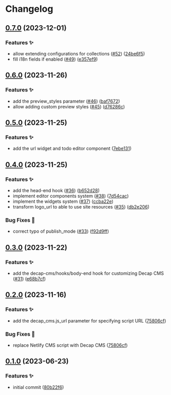 # Changelog

## [0.7.0](https://github.com/hugomods/decap-cms/compare/v0.6.0...v0.7.0) (2023-12-01)


### Features ✨

* allow extending configurations for collections ([#52](https://github.com/hugomods/decap-cms/issues/52)) ([24be6f5](https://github.com/hugomods/decap-cms/commit/24be6f56c40faa14ec7df4e17e8f4fadb6818fd5))
* fill i18n fields if enabled ([#49](https://github.com/hugomods/decap-cms/issues/49)) ([e357ef9](https://github.com/hugomods/decap-cms/commit/e357ef90704e58c61f2f6881d600773b59d7f9f4))

## [0.6.0](https://github.com/hugomods/decap-cms/compare/v0.5.0...v0.6.0) (2023-11-26)


### Features ✨

* add the preview_styles parameter ([#46](https://github.com/hugomods/decap-cms/issues/46)) ([baf7672](https://github.com/hugomods/decap-cms/commit/baf76725378f54efe86fe0c163b7ecc779bc67eb))
* allow adding custom preview styles ([#45](https://github.com/hugomods/decap-cms/issues/45)) ([d76286c](https://github.com/hugomods/decap-cms/commit/d76286c5537b907f80d4cbcdce50b15254b44326))

## [0.5.0](https://github.com/hugomods/decap-cms/compare/v0.4.0...v0.5.0) (2023-11-25)


### Features ✨

* add the url widget and todo editor component ([7ebe131](https://github.com/hugomods/decap-cms/commit/7ebe13178bab9e6af072c7f0040018e3e5a5f79f))

## [0.4.0](https://github.com/hugomods/decap-cms/compare/v0.3.0...v0.4.0) (2023-11-25)


### Features ✨

* add the head-end hook ([#36](https://github.com/hugomods/decap-cms/issues/36)) ([b652d28](https://github.com/hugomods/decap-cms/commit/b652d28db905b424be8584329a68058bb4ea35b8))
* implement editor components system ([#38](https://github.com/hugomods/decap-cms/issues/38)) ([7d54cac](https://github.com/hugomods/decap-cms/commit/7d54cacdc7719b0c1c1ed6a76f72377c0ab2723d))
* implement the widgets system ([#37](https://github.com/hugomods/decap-cms/issues/37)) ([ccba22e](https://github.com/hugomods/decap-cms/commit/ccba22ea6d4139d32cfc89c6464f65be72d2c5af))
* transform logo_url to able to use site resources ([#35](https://github.com/hugomods/decap-cms/issues/35)) ([db2e206](https://github.com/hugomods/decap-cms/commit/db2e206abb29e10a90b4954f015cc37421e4df76))


### Bug Fixes 🐞

* correct typo of publish_mode ([#33](https://github.com/hugomods/decap-cms/issues/33)) ([f92d9ff](https://github.com/hugomods/decap-cms/commit/f92d9ff34f431bdfda9f10284db6af29ee955728))

## [0.3.0](https://github.com/hugomods/decap-cms/compare/v0.2.0...v0.3.0) (2023-11-22)


### Features ✨

* add the decap-cms/hooks/body-end hook for customizing Decap CMS ([#31](https://github.com/hugomods/decap-cms/issues/31)) ([e68b7cf](https://github.com/hugomods/decap-cms/commit/e68b7cf6914eaf55b7887613262cd26f467e8ab1))

## [0.2.0](https://github.com/hugomods/decap-cms/compare/v0.1.0...v0.2.0) (2023-11-16)


### Features ✨

* add the decap_cms.js_url parameter for specifying script URL ([75806cf](https://github.com/hugomods/decap-cms/commit/75806cf0339463edead5638bbeba2f69273afaca))


### Bug Fixes 🐞

* replace Netlify CMS script with Decap CMS ([75806cf](https://github.com/hugomods/decap-cms/commit/75806cf0339463edead5638bbeba2f69273afaca))

## [0.1.0](https://github.com/hugomods/decap-cms/compare/v0.0.1...v0.1.0) (2023-06-23)


### Features ✨

* initial commit ([80b22f6](https://github.com/hugomods/decap-cms/commit/80b22f6ec8f14ad9e47cf0c4e1043b745ad33621))

